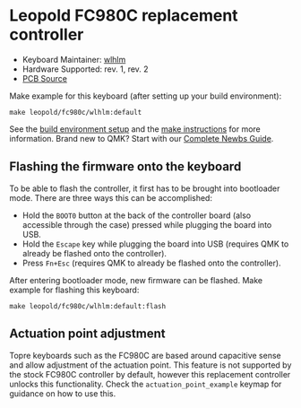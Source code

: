 # Leopold FC980C replacement controller

<!-- ![wlhlm FC980C replacement controller]() -->

* Keyboard Maintainer: [wlhlm](https://github.com/wlhlm)
* Hardware Supported: rev. 1, rev. 2
* [PCB Source](https://github.com/wlhlm/fc980c-controller/)

Make example for this keyboard (after setting up your build environment):

    make leopold/fc980c/wlhlm:default

See the [build environment setup](https://docs.qmk.fm/#/getting_started_build_tools) and the [make instructions](https://docs.qmk.fm/#/getting_started_make_guide) for more information. Brand new to QMK? Start with our [Complete Newbs Guide](https://docs.qmk.fm/#/newbs).

## Flashing the firmware onto the keyboard

To be able to flash the controller, it first has to be brought into bootloader mode. There are three ways this can be accomplished:

- Hold the `BOOT0` button at the back of the controller board (also accessible through the case) pressed while plugging the board into USB.
- Hold the `Escape` key while plugging the board into USB (requires QMK to already be flashed onto the controller).
- Press `Fn+Esc` (requires QMK to already be flashed onto the controller).

After entering bootloader mode, new firmware can be flashed. Make example for flashing this keyboard:

    make leopold/fc980c/wlhlm:default:flash

## Actuation point adjustment

Topre keyboards such as the FC980C are based around capacitive sense and allow adjustment of the actuation point. This feature is not supported by the stock FC980C controller by default, however this replacement controller unlocks this functionality. Check the `actuation_point_example` keymap for guidance on how to use this.

